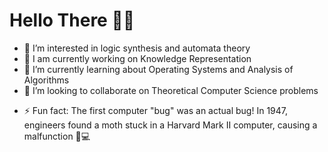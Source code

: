 # Hello There 👋🏻

- 👀 I’m interested in logic synthesis and automata theory
- 🔭 I am currently working on Knowledge Representation
- 🌱 I’m currently learning about Operating Systems and Analysis of Algorithms
- 💞️ I’m looking to collaborate on Theoretical Computer Science problems
<!-- - 📫 My website: -->
- ⚡ Fun fact: The first computer "bug" was an actual bug! In 1947, engineers found a moth stuck in a Harvard Mark II computer, causing a malfunction 🦋💻

<!---
Io1207/Io1207 is a ✨ special ✨ repository because its `README.md` (this file) appears on your GitHub profile.
You can click the Preview link to take a look at your changes.
--->

